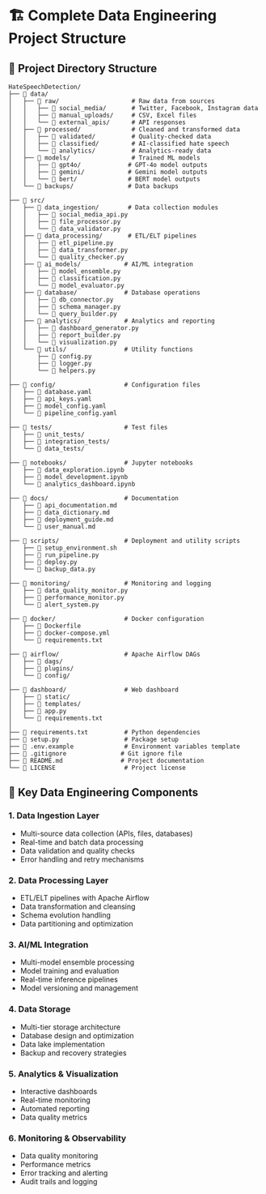# 🏗️ Complete Data Engineering Project Structure

## 📁 Project Directory Structure

```
HateSpeechDetection/
├── 📁 data/
│   ├── 📁 raw/                    # Raw data from sources
│   │   ├── 📁 social_media/       # Twitter, Facebook, Instagram data
│   │   ├── 📁 manual_uploads/     # CSV, Excel files
│   │   └── 📁 external_apis/      # API responses
│   ├── 📁 processed/              # Cleaned and transformed data
│   │   ├── 📁 validated/          # Quality-checked data
│   │   ├── 📁 classified/         # AI-classified hate speech
│   │   └── 📁 analytics/          # Analytics-ready data
│   ├── 📁 models/                 # Trained ML models
│   │   ├── 📁 gpt4o/             # GPT-4o model outputs
│   │   ├── 📁 gemini/            # Gemini model outputs
│   │   └── 📁 bert/              # BERT model outputs
│   └── 📁 backups/               # Data backups
│
├── 📁 src/
│   ├── 📁 data_ingestion/        # Data collection modules
│   │   ├── 📄 social_media_api.py
│   │   ├── 📄 file_processor.py
│   │   └── 📄 data_validator.py
│   ├── 📁 data_processing/       # ETL/ELT pipelines
│   │   ├── 📄 etl_pipeline.py
│   │   ├── 📄 data_transformer.py
│   │   └── 📄 quality_checker.py
│   ├── 📁 ai_models/            # AI/ML integration
│   │   ├── 📄 model_ensemble.py
│   │   ├── 📄 classification.py
│   │   └── 📄 model_evaluator.py
│   ├── 📁 database/             # Database operations
│   │   ├── 📄 db_connector.py
│   │   ├── 📄 schema_manager.py
│   │   └── 📄 query_builder.py
│   ├── 📁 analytics/            # Analytics and reporting
│   │   ├── 📄 dashboard_generator.py
│   │   ├── 📄 report_builder.py
│   │   └── 📄 visualization.py
│   └── 📁 utils/                # Utility functions
│       ├── 📄 config.py
│       ├── 📄 logger.py
│       └── 📄 helpers.py
│
├── 📁 config/                   # Configuration files
│   ├── 📄 database.yaml
│   ├── 📄 api_keys.yaml
│   ├── 📄 model_config.yaml
│   └── 📄 pipeline_config.yaml
│
├── 📁 tests/                    # Test files
│   ├── 📁 unit_tests/
│   ├── 📁 integration_tests/
│   └── 📁 data_tests/
│
├── 📁 notebooks/                # Jupyter notebooks
│   ├── 📄 data_exploration.ipynb
│   ├── 📄 model_development.ipynb
│   └── 📄 analytics_dashboard.ipynb
│
├── 📁 docs/                     # Documentation
│   ├── 📄 api_documentation.md
│   ├── 📄 data_dictionary.md
│   ├── 📄 deployment_guide.md
│   └── 📄 user_manual.md
│
├── 📁 scripts/                  # Deployment and utility scripts
│   ├── 📄 setup_environment.sh
│   ├── 📄 run_pipeline.py
│   ├── 📄 deploy.py
│   └── 📄 backup_data.py
│
├── 📁 monitoring/               # Monitoring and logging
│   ├── 📄 data_quality_monitor.py
│   ├── 📄 performance_monitor.py
│   └── 📄 alert_system.py
│
├── 📁 docker/                   # Docker configuration
│   ├── 📄 Dockerfile
│   ├── 📄 docker-compose.yml
│   └── 📄 requirements.txt
│
├── 📁 airflow/                  # Apache Airflow DAGs
│   ├── 📄 dags/
│   ├── 📄 plugins/
│   └── 📄 config/
│
├── 📁 dashboard/                # Web dashboard
│   ├── 📁 static/
│   ├── 📁 templates/
│   ├── 📄 app.py
│   └── 📄 requirements.txt
│
├── 📄 requirements.txt          # Python dependencies
├── 📄 setup.py                  # Package setup
├── 📄 .env.example              # Environment variables template
├── 📄 .gitignore               # Git ignore file
├── 📄 README.md                # Project documentation
└── 📄 LICENSE                   # Project license
```

## 🎯 Key Data Engineering Components

### 1. **Data Ingestion Layer**
- Multi-source data collection (APIs, files, databases)
- Real-time and batch data processing
- Data validation and quality checks
- Error handling and retry mechanisms

### 2. **Data Processing Layer**
- ETL/ELT pipelines with Apache Airflow
- Data transformation and cleansing
- Schema evolution handling
- Data partitioning and optimization

### 3. **AI/ML Integration**
- Multi-model ensemble processing
- Model training and evaluation
- Real-time inference pipelines
- Model versioning and management

### 4. **Data Storage**
- Multi-tier storage architecture
- Database design and optimization
- Data lake implementation
- Backup and recovery strategies

### 5. **Analytics & Visualization**
- Interactive dashboards
- Real-time monitoring
- Automated reporting
- Data quality metrics

### 6. **Monitoring & Observability**
- Data quality monitoring
- Performance metrics
- Error tracking and alerting
- Audit trails and logging
